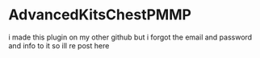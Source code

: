 # AdvancedKitsChestPMMP
i made this plugin on my other github but i forgot the email and password and info to it so ill re post here
